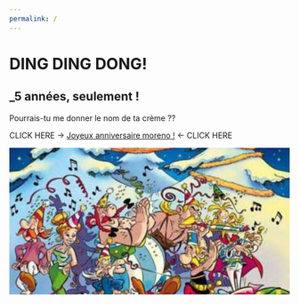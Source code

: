 ```yaml
---
permalink: /
---
```

# DING DING DONG!

## _5 années, seulement !
Pourrais-tu me donner le nom de ta crème ??

CLICK HERE -> [Joyeux anniversaire moreno !](anniversairemoreno.mp3?raw=true) <- CLICK HERE

![alt image](noel.jpg)<br>
